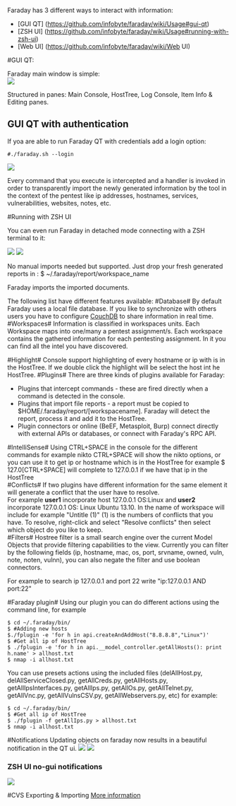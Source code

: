 Faraday has 3 different ways to interact with information:
* [GUI QT] (https://github.com/infobyte/faraday/wiki/Usage#gui-qt)
* [ZSH UI] (https://github.com/infobyte/faraday/wiki/Usage#running-with-zsh-ui)
* [Web UI] (https://github.com/infobyte/faraday/wiki/Web UI)

#GUI QT:

Faraday main window is simple:  
![](https://raw.github.com/wiki/infobyte/faraday/images/Faraday-Mainwindow.png)

Structured in panes: Main Console, HostTree, Log Console, Item Info & Editing panes.

## GUI QT with authentication

If yoa are able to run Faraday QT with credentials add a login option:

`#./faraday.sh --login`

![](https://raw.github.com/wiki/infobyte/faraday/images/faraday_guiqt_login.png)

Every command that you execute is intercepted and a handler is invoked in order to transparently import the newly generated information by the tool in the context of the pentest like ip addresses, hostnames, services, vulnerabilities, websites, notes, etc.

#Running with ZSH UI

You can even run Faraday in detached mode connecting with a ZSH terminal to it:

![](https://raw.github.com/wiki/infobyte/faraday/images/no-ui.png)
![](https://raw.github.com/wiki/infobyte/faraday/images/no-ui2.png)

No manual imports needed but supported. Just drop your fresh generated reports in :
    $ ~/.faraday/report/workspace_name

Faraday imports the imported documents.

The following list have different features available:
#Database#
By default Faraday uses  a local file database. If you like to synchronize with others users you have to configure [CouchDB](CouchDB) to share information in real time.  
#Workspaces#
Information is classified in workspaces units. Each Workspace maps into one/many a pentest assignment/s. 
Each workspace contains the gathered information for each pentesting assignment. In it you can find all the intel you have discovered.

#Highlight#
Console support highlighting of every hostname or ip with is in the HostTree. If we double click the highlight will be select the host int he HostTree.
#Plugins#
There are three kinds of plugins available for Faraday:
 * Plugins that intercept commands - these are fired directly when a command is detected in the console.
 * Plugins that import file reports - a report must be copied to $HOME/.faraday/report/[workspacename]. Faraday will detect the report, process it and add it to the HostTree.
 * Plugin connectors or online (BeEF, Metasploit, Burp) connect directly with external APIs or databases, or connect with Faraday's RPC API.

#IntelliSense#
Using CTRL+SPACE in the console for the different commands for example nikto CTRL+SPACE will show the nikto options, or you can use it to get ip or hostname which is in the HostTree for example $ 127.0[CTRL+SPACE] will complete to 127.0.0.1 if we have that ip in the HostTree  
#Conflicts#
If two plugins have different information for the same element it will generate a conflict that the user have to resolve.  
For example **user1** incorporate host 127.0.0.1 OS:Linux and **user2** incorporate 127.0.0.1 OS: Linux Ubuntu 13.10. In the name of workspace will include for example "Untitle (1)" (1) is the numbers of conflicts that you have. To resolve, right-click and select "Resolve conflicts" then select which object do you like to keep.  
#Filters#
Hostree filter is a small search engine over the current Model Objects that provide filtering capabilities to the view. Currently you can filter by the following fields (ip, hostname, mac, os, port, srvname, owned, vuln, note, noten, vulnn), you can also negate the filter and use boolean connectors.
  
For example to search ip 127.0.0.1 and port 22 write "ip:127.0.0.1 AND port:22"  

#Faraday plugin#
Using our plugin you can do different actions using the command line, for example
```
$ cd ~/.faraday/bin/
$ #Adding new hosts 
$./fplugin -e 'for h in api.createAndAddHost("8.8.8.8","Linux")'
$ #Get all ip of HostTree
$ ./fplugin -e 'for h in api.__model_controller.getAllHosts(): print h.name' > allhost.txt
$ nmap -i allhost.txt
```

You can use presets actions using the included files (delAllHost.py, delAllServiceClosed.py, getAllCreds.py, getAllHosts.py, getAllIpsInterfaces.py, getAllIps.py, getAllOs.py, getAllTelnet.py, getAllVnc.py, getAllVulnsCSV.py, getAllWebservers.py, etc) for example: 

```
$ cd ~/.faraday/bin/
$ #Get all ip of HostTree
$ ./fplugin -f getAllIps.py > allhost.txt
$ nmap -i allhost.txt
```
#Notifications
Updating objects on faraday now results in a beautiful notification in the QT ui.
![](https://raw.github.com/wiki/infobyte/faraday/images/faraday_notifications.png)
![](https://raw.github.com/wiki/infobyte/faraday/images/faraday_notifications_more.png)

### ZSH UI no-gui notifications
![](https://raw.githubusercontent.com/wiki/infobyte/faraday/images/faraday_gui_notifi.png)

#CVS Exporting & Importing
[More information](Exporting-the-information)